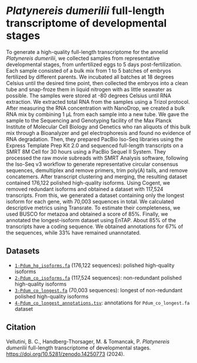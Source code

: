 # *Platynereis dumerilii* full-length transcriptome of developmental stages

To generate a high-quality full-length transcriptome for the annelid *Platynereis dumerilii*, we collected samples from representative developmental stages, from unfertilized eggs to 5 days post-fertilization. Each sample consisted of a bulk mix from 1 to 5 batches of embryos fertilized by different parents. We incubated all batches at 18 degrees Celsius until the desired time point, then collected the embryos into a clean tube and snap-froze them in liquid nitrogen with as little seawater as possible. The samples were stored at -80 degrees Celsius until RNA extraction. We extracted total RNA from the samples using a Trizol protocol. After measuring the RNA concentration with NanoDrop, we created a bulk RNA mix by combining 1 µL from each sample into a new tube. We gave the sample to the Sequencing and Genotyping facility of the Max Planck Institute of Molecular Cell Biology and Genetics who ran aliquots of this bulk mix through a Bioanalyzer and gel electrophoresis and found no evidence of RNA degradation. Then, they prepared PacBio Iso-Seq libraries using the Express Template Prep Kit 2.0 and sequenced full-length transcripts on a SMRT 8M Cell for 30 hours using a PacBio Sequel II System. They processed the raw movie subreads with SMRT Analysis software, following the Iso-Seq v3 workflow to generate representative circular consensus sequences, demultiplex and remove primers, trim poly(A) tails, and remove concatemers. After transcript clustering and merging, the resulting dataset contained 176,122 polished high-quality isoforms. Using Cogent, we removed redundant isoforms and obtained a dataset with 117,524 transcripts. From this, we generated a dataset containing only the longest isoform for each gene, with 70,003 sequences in total. We calculated descriptive metrics using Transrate. To estimate their completeness, we used BUSCO for metazoa and obtained a score of 85%. Finally, we annotated the longest-isoform dataset using EnTAP. About 85% of the transcripts have a coding sequence. We obtained annotations for 67% of the sequences, while 33% have remained unannotated.

## Datasets

- [`1-Pdum_hq_isoforms.fa`]() (176,122 sequences): polished high-quality isoforms 
- [`2-Pdum_co_isoforms.fa`]() (117,524 sequences): non-redundant polished high-quality isoforms
- [`3-Pdum_co_longest.fa`]() (70,003 sequences): longest of non-redundant polished high-quality isoforms
- [`4-Pdum_co_longest_annotations.tsv`](): annotations for `Pdum_co_longest.fa` dataset

## Citation

Vellutini, B. C., Handberg-Thorsager, M. & Tomancak, P. *Platynereis dumerilii* full-length transcriptome of developmental stages. https://doi.org/10.5281/zenodo.14250773 (2024).
  


